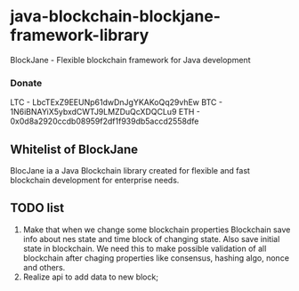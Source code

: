 # java-blockchain-blockjane-framework-library
BlockJane - Flexible blockchain framework for Java development

### Donate
LTC - LbcTExZ9EEUNp61dwDnJgYKAKoQq29vhEw
BTC - 1N6iBNAYiX5ybxdCWTJ9LMZDuQcXDQCLu9
ETH - 0x0d8a2920ccdb08959f2df1f939db5accd2558dfe
## Whitelist of BlockJane
BlocJane ia a Java Blockchain library created for flexible and fast blockchain development for enterprise needs.


## TODO list
1. Make that when we change some blockchain properties Blockchain save info about nes state and time block of changing state. Also save initial state in blockchain. We need this to make possible validation of all blockchain after chaging properties like consensus, hashing algo, nonce and others.
2. Realize api to add data to new block;



